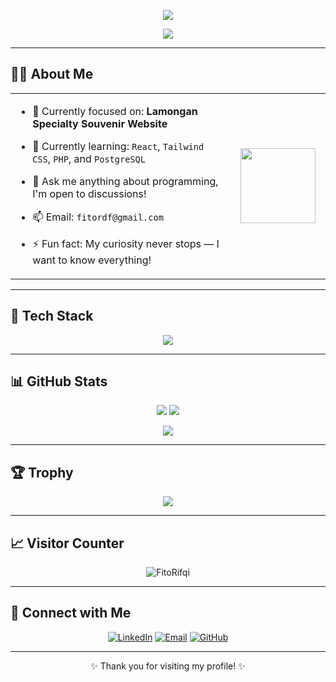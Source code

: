 <!-- Header Banner: White-Purple -->
<p align="center">
  <img src="https://capsule-render.vercel.app/api?type=waving&color=0:8B5CF6,100:E0E7FF&height=200&section=header&text=Hi,%20I'm%20Fito%20Rifqi%20👋&fontColor=ffffff&fontSize=40&fontAlignY=35&desc=Technology%20Enthusiast&descAlignY=60&descAlign=50&descFontColor=ffffff" />
</p>

<!-- Typing Effect: Purple -->
<p align="center">
  <img src="https://readme-typing-svg.herokuapp.com?font=Fira+Code&weight=500&size=22&pause=1000&color=8B5CF6&center=true&vCenter=true&width=435&lines=I+love+building+cool+projects+🚀;Learning+Web+Dev%2C+Node.js+%26+more+💻;" />
</p>


---

## 👨‍💻 About Me

<table>
  <tr>
    <td valign="top" width="70%">
      
- 🔭 Currently focused on: **Lamongan Specialty Souvenir Website**  
- 🌱 Currently learning: `React`, `Tailwind CSS`, `PHP`, and `PostgreSQL`  
- 💬 Ask me anything about programming, I'm open to discussions!  
- 📫 Email: `fitordf@gmail.com`  
- ⚡ Fun fact: My curiosity never stops — I want to know everything!

    </td>
    <td align="center" width="30%">
      <img src="https://github.com/user-attachments/assets/88e4de7a-ab67-438a-a689-f749dbff9352" width="120px" />
    </td>
  </tr>
</table>


---

## 🧰 Tech Stack

<p align="center">
  <img src="https://skillicons.dev/icons?i=html,css,js,php,java,flutter,dart,mysql,tailwind,git,github" />
</p>

---

## 📊 GitHub Stats

<p align="center">
  <img src="https://github-readme-stats.vercel.app/api?username=FitoRifqi&show_icons=true&theme=tokyonight&hide_title=true" />
  <img src="https://github-readme-streak-stats.herokuapp.com/?user=FitoRifqi&theme=tokyonight&hide_border=true" />
</p>

<p align="center">
  <img src="https://github-readme-stats.vercel.app/api/top-langs/?username=FitoRifqi&layout=compact&theme=tokyonight" />
</p>

---

## 🏆 Trophy

<p align="center">
  <img src="https://github-profile-trophy.vercel.app/?username=FitoRifqi&theme=onestar&margin-w=10&no-frame=true" />
</p>

---

## 📈 Visitor Counter

<p align="center">
  <img src="https://komarev.com/ghpvc/?username=FitoRifqi&label=Profile%20views&color=0e75b6&style=flat" alt="FitoRifqi" />
</p>

---

## 🤝 Connect with Me

<p align="center">
  <a href="https://www.linkedin.com/in/fito-rifqi-a904a933b/" target="_blank"><img alt="LinkedIn" src="https://img.shields.io/badge/-LinkedIn-0A66C2?style=flat&logo=linkedin&logoColor=white" /></a>
  <a href="mailto:fitorifqi@gmail.com"><img alt="Email" src="https://img.shields.io/badge/-Gmail-EA4335?style=flat&logo=gmail&logoColor=white" /></a>
  <a href="https://github.com/FitoRifqi" target="_blank"><img alt="GitHub" src="https://img.shields.io/badge/-GitHub-181717?style=flat&logo=github&logoColor=white" /></a>
</p>

---

<p align="center">✨ Thank you for visiting my profile! ✨</p>
